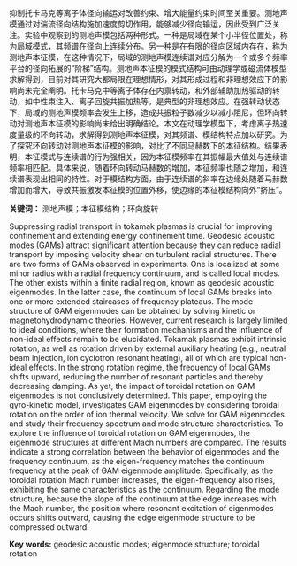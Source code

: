 抑制托卡马克等离子体径向输运对改善约束、增大能量约束时间至关重要。测地声模通过对湍流径向结构施加速度剪切作用，能够减少径向输运，因此受到广泛关注。实验中观察到的测地声模包括两种形式。一种是局域在某个小半径位置处，称为局域模式，其频谱在径向上连续分布。另一种是在有限的径向区域内存在，称为测地声本征模，在这种情况下，局域的测地声模连续谱对应分解为一个或多个频率平台的径向拓展的“阶梯”结构。测地声本征模的模式结构可由动理学或磁流体模型求解得到，目前对其研究大都局限在理想情形，对其形成过程和非理想效应下的影响尚未完全阐明。托卡马克中等离子体存在内禀转动，和外部辅助加热驱动的转动，如中性束注入、离子回旋共振加热等，是典型的非理想效应。在强转动状态下，局域的测地声模频率会发生上移，造成共振粒子数减少以减小阻尼，但环向转动对测地声本征模的影响尚未给出明确结论。本文在动理学模型下，考虑离子热速度量级的环向转动，求解得到测地声本征模，对其频谱、模结构特点加以研究。为了探究环向转动对测地声本征模的影响，对比了不同马赫数下的本征结构。结果表明，本征模式与连续谱的行为强相关，因为本征模频率在其振幅最大值处与连续谱频率相匹配。具体来说，随着环向转动马赫数的增加，本征频率也随之增加，和连续谱表现出相同的特性。对于模结构方面，由于连续谱的斜率在边缘处随着马赫数增加而增大，导致共振激发本征模的位置外移，使边缘的本征模结构向外“挤压”。

**关键词：** 测地声模；本征模结构；环向旋转

Suppressing radial transport in tokamak plasmas is crucial for improving confinement and extending energy confinement time. Geodesic acoustic modes (GAMs) attract significant attention because they can reduce radial transport by imposing velocity shear on turbulent radial structures. There  are two forms of GAMs observed in experiments. One is localized at some minor radius with a radial frequency continuum, and is called local modes. The other exists within a finite radial region, known as geodesic acoustic eigenmodes. In the latter case, the continuum of local GAMs breaks into one or more  extended staircases of frequency plateaus. The mode structure of GAM eigenmodes can be obtained by solving kinetic or magnetohydrodynamic theories. However, current research is largely limited to ideal conditions, where their formation mechanisms and the influence of non-ideal effects remain to be elucidated. Tokamak plasmas exhibit intrinsic rotation, as well as rotation driven by external auxiliary heating (e.g., neutral beam injection, ion cyclotron resonant heating), all of which are typical non-ideal effects. In the strong rotation regime, the frequency of local GAMs shifts upward, reducing the number of resonant particles  and thereby decreasing damping. As yet, the impact of toroidal rotation on GAM eigenmodes is not conclusively determined. This paper, employing the gyro-kinetic model, investigates GAM eigenmodes by considering toroidal rotation on the order of ion thermal velocity. We solve for GAM eigenmodes and study their frequency spectrum and mode structure characteristics. To explore the influence of toroidal rotation on GAM eigenmodes, the eigenmode structures at different Mach numbers are compared. The results indicate a strong correlation between the behavior of eigenmodes and the frequency continuum, as the eigen-frequency matches the continuum frequency at the peak of GAM eigenmode amplitude. Specifically, as the toroidal rotation Mach number increases, the eigen-frequency also rises, exhibiting the same characteristics as the continuum. Regarding the mode structure, because the slope of the continuum at the edge increases with the Mach number, the position where resonant excitation of eigenmodes occurs shifts outward, causing the edge eigenmode structure to be compressed outward.

**Key words:** geodesic acoustic modes; eigenmode structure; toroidal rotation
